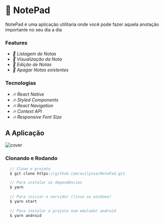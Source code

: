 # 📔 NotePad

NotePad é uma aplicação utilitaria onde você pode fazer aquela anotação importante no seu dia a dia

### Features

- *:pencil: Listagem de Notas*
- *:pencil: Visualização da Nota*
- *:pencil: Edição de Notas*
- *:pencil: Apagar Notas existentes*

### Tecnologias

- *:fire: React Native*
- *:fire: Styled Components*
- *:fire: React Navigation*
- *:fire: Context API*
- *:fire: Responsive Font Size*

## A Aplicação

![cover](https://github.com/avilysva/avilysva/blob/master/projects-images/notepad/cover.png)

### Clonando e Rodando
```javascript
  // Clone o projeto
  $ git clone https://github.com/avilysva/NotePad.git

  // Para instalar as dependências
  $ yarn
  
  // Para iniciar o servidor (linux ou windows)
  $ yarn start
  
  // Para instalar o projeto num emulador android
  $ yarn android
```
